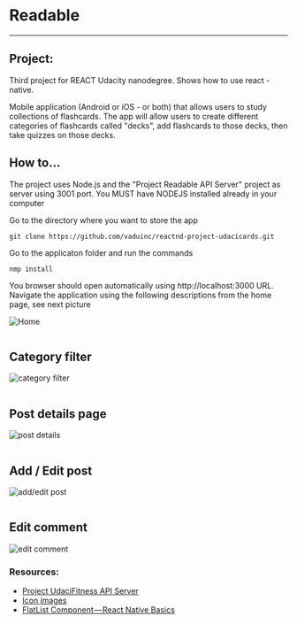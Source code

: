 # Readable
---

## Project:

Third project for REACT Udacity nanodegree. Shows how to use react - native.

Mobile application (Android or iOS - or both) that allows users to study collections of flashcards. The app will allow users to create different categories of flashcards called "decks", add flashcards to those decks, then take quizzes on those decks.

## How to...
The project uses Node.js and the "Project Readable API Server" project as server using 3001 port.  You MUST have NODEJS installed already in your computer

Go to the directory where you want to store the app
```
git clone https://github.com/vaduinc/reactnd-project-udacicards.git
```
Go to the applicaton folder and run the commands
```
nmp install
```

You browser should open automatically using http://localhost:3000 URL.
Navigate the application using the following descriptions from the home page, see next picture

![Home](screenshots/ss1.png "home")

```diff
```
## Category filter

![category filter](screenshots/ss2.png "category filter")

```diff
```
## Post details page

![post details](screenshots/ss3.png "post details")

```diff
```
## Add / Edit post

![add/edit post](screenshots/ss4.png "add / edit post")

```diff
```
## Edit comment

![edit comment](screenshots/ss5.png "edit comment")

### Resources:
* [Project UdaciFitness API Server](https://github.com/udacity/reactnd-UdaciFitness-complete)
* [Icon images](https://expo.github.io/vector-icons/)
* [FlatList Component — React Native Basics](https://medium.com/react-native-development/how-to-use-the-flatlist-component-react-native-basics-92c482816fe6)
